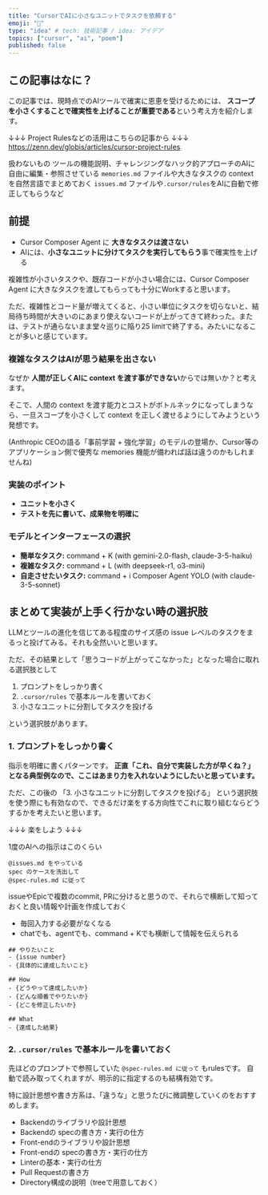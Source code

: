 ```yaml
---
title: "CursorでAIに小さなユニットでタスクを依頼する"
emoji: "🔖"
type: "idea" # tech: 技術記事 / idea: アイデア
topics: ["cursor", "ai", "poem"]
published: false
---
```


## この記事はなに？

この記事では、現時点でのAIツールで確実に恩恵を受けるためには、
**スコープを小さくすることで確実性を上げることが重要である**という考え方を紹介します。

↓↓↓ Project Rulesなどの活用はこちらの記事から ↓↓↓
https://zenn.dev/globis/articles/cursor-project-rules

扱わないもの
ツールの機能説明、チャレンジングなハック的アプローチのAIに自由に編集・参照させている `memories.md` ファイルや大きなタスクの context を自然言語でまとめておく `issues.md` ファイルや`.cursor/rules`をAIに自動で修正してもらうなど

## 前提

- Cursor Composer Agent に **大きなタスクは渡さない**
- AIには、**小さなユニットに分けてタスクを実行してもらう**事で確実性を上げる

複雑性が小さいタスクや、既存コードが小さい場合には、Cursor Composer Agent に大きなタスクを渡してもらっても十分にWorkすると思います。

ただ、複雑性とコード量が増えてくると、小さい単位にタスクを切らないと、結局待ち時間が大きいのにあまり使えないコードが上がってきて終わった。または、テストが通らないまま堂々巡りに陥り25 limitで終了する。みたいになることが多いと感じています。

### 複雑なタスクはAIが思う結果を出さない

なぜか
**人間が正しくAIに context を渡す事ができない**からでは無いか？と考えます。

そこで、人間の context を渡す能力とコストがボトルネックになってしまうなら、一旦スコープを小さくして context を正しく渡せるようにしてみようという発想です。

(Anthropic CEOの語る「事前学習 + 強化学習」のモデルの登場か、Cursor等のアプリケーション側で優秀な memories 機能が備われば話は違うのかもしれませんね)

### 実装のポイント

- **ユニットを小さく**
- **テストを先に書いて、成果物を明確に**

### モデルとインターフェースの選択

- **簡単なタスク:** command + K (with gemini-2.0-flash, claude-3-5-haiku)
- **複雑なタスク:** command + L (with deepseek-r1, o3-mini)
- **自走させたいタスク:** command + i Composer Agent YOLO (with claude-3-5-sonnet)

## まとめて実装が上手く行かない時の選択肢

LLMとツールの進化を信じてある程度のサイズ感の issue レベルのタスクをまるっと投げてみる。それも全然いいと思います。

ただ、その結果として「思うコードが上がってこなかった」となった場合に取れる選択肢として

1. プロンプトをしっかり書く
2. `.cursor/rules` で基本ルールを書いておく
3. 小さなユニットに分割してタスクを投げる

という選択肢があります。

### 1. プロンプトをしっかり書く

指示を明確に書くパターンです。
**正直「これ、自分で実装した方が早くね？」となる典型例なので、ここはあまり力を入れないようにしたいと思っています。**

ただ、この後の 「3. 小さなユニットに分割してタスクを投げる」 という選択肢を使う際にも有効なので、できるだけ楽をする方向性でこれに取り組むならどうするかを考えたいと思います。

↓↓↓ 楽をしよう ↓↓↓

1度のAIへの指示はこのくらい
```plaintext: プロンプト
@issues.md をやっている
spec のケースを洗出して
@spec-rules.md に従って
```

issueやEpicで複数のcommit, PRに分けると思うので、それらで横断して知っておくと良い情報や計画を作成しておく
- 毎回入力する必要がなくなる
- chatでも、agentでも、command + Kでも横断して情報を伝えられる
```md: .cursor/memories/issues.md
## やりたいこと
- {issue number}
- {具体的に達成したいこと}

## How
- {どうやって達成したいか}
- {どんな順番でやりたいか}
- {どこを修正したいか}

## What
- {達成した結果}
```

### 2. `.cursor/rules` で基本ルールを書いておく

先ほどのプロンプトで参照していた `@spec-rules.md に従って` もrulesです。
自動で読み取ってくれますが、明示的に指定するのも結構有効です。

特に設計思想や書き方系は、「違うな」と思うたびに微調整していくのをおすすめします。

- Backendのライブラリや設計思想
- Backendの specの書き方・実行の仕方
- Front-endのライブラリや設計思想
- Front-endの specの書き方・実行の仕方
- Linterの基本・実行の仕方
- Pull Requestの書き方
- Directory構成の説明（treeで用意しておく）

